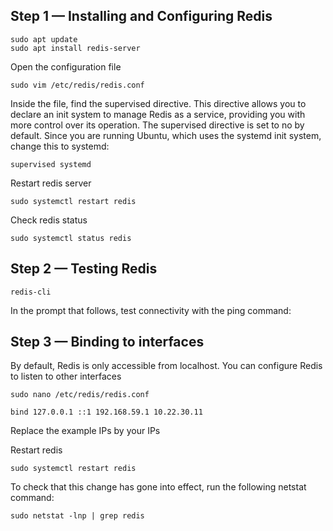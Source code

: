 ## Step 1 — Installing and Configuring Redis

```
sudo apt update
sudo apt install redis-server
```

Open the configuration file

`sudo vim /etc/redis/redis.conf`

Inside the file, find the supervised directive. This directive allows you to declare an init system to manage Redis as a service, providing you with more control over its operation. The supervised directive is set to no by default. Since you are running Ubuntu, which uses the systemd init system, change this to systemd:

```
supervised systemd
```

Restart redis server

`sudo systemctl restart redis`

Check redis status

`sudo systemctl status redis`

## Step 2 — Testing Redis

`redis-cli`

In the prompt that follows, test connectivity with the ping command:

## Step 3 — Binding to interfaces

By default, Redis is only accessible from localhost. You can configure Redis to listen to other interfaces

`sudo nano /etc/redis/redis.conf`

```
bind 127.0.0.1 ::1 192.168.59.1 10.22.30.11
```

Replace the example IPs by your IPs

Restart redis 

`sudo systemctl restart redis`

To check that this change has gone into effect, run the following netstat command:

`sudo netstat -lnp | grep redis`
